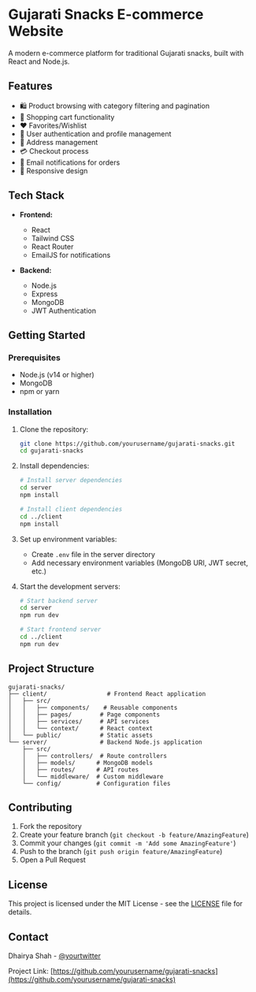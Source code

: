 # Gujarati Snacks E-commerce Website

A modern e-commerce platform for traditional Gujarati snacks, built with React and Node.js.

## Features

- 🛍️ Product browsing with category filtering and pagination
- 🛒 Shopping cart functionality
- ❤️ Favorites/Wishlist
- 👤 User authentication and profile management
- 📝 Address management
- 💳 Checkout process
- 📧 Email notifications for orders
- 🎨 Responsive design

## Tech Stack

- **Frontend:**
  - React
  - Tailwind CSS
  - React Router
  - EmailJS for notifications

- **Backend:**
  - Node.js
  - Express
  - MongoDB
  - JWT Authentication

## Getting Started

### Prerequisites

- Node.js (v14 or higher)
- MongoDB
- npm or yarn

### Installation

1. Clone the repository:
   ```bash
   git clone https://github.com/yourusername/gujarati-snacks.git
   cd gujarati-snacks
   ```

2. Install dependencies:
   ```bash
   # Install server dependencies
   cd server
   npm install

   # Install client dependencies
   cd ../client
   npm install
   ```

3. Set up environment variables:
   - Create `.env` file in the server directory
   - Add necessary environment variables (MongoDB URI, JWT secret, etc.)

4. Start the development servers:
   ```bash
   # Start backend server
   cd server
   npm run dev

   # Start frontend server
   cd ../client
   npm run dev
   ```

## Project Structure

```
gujarati-snacks/
├── client/                 # Frontend React application
│   ├── src/
│   │   ├── components/    # Reusable components
│   │   ├── pages/        # Page components
│   │   ├── services/     # API services
│   │   └── context/      # React context
│   └── public/           # Static assets
└── server/               # Backend Node.js application
    ├── src/
    │   ├── controllers/  # Route controllers
    │   ├── models/      # MongoDB models
    │   ├── routes/      # API routes
    │   └── middleware/  # Custom middleware
    └── config/          # Configuration files
```

## Contributing

1. Fork the repository
2. Create your feature branch (`git checkout -b feature/AmazingFeature`)
3. Commit your changes (`git commit -m 'Add some AmazingFeature'`)
4. Push to the branch (`git push origin feature/AmazingFeature`)
5. Open a Pull Request

## License

This project is licensed under the MIT License - see the [LICENSE](LICENSE) file for details.

## Contact

Dhairya Shah - [@yourtwitter](https://twitter.com/yourtwitter)

Project Link: [https://github.com/yourusername/gujarati-snacks](https://github.com/yourusername/gujarati-snacks)
